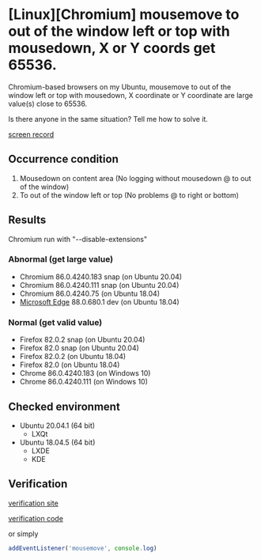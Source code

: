 # [Linux][Chromium] mousemove to out of the window left or top with mousedown, X or Y coords get 65536.

Chromium-based browsers on my Ubuntu,
mousemove to out of the window left or top with mousedown,
X coordinate or Y coordinate are large value(s) close to 65536.

Is there anyone in the same situation? Tell me how to solve it.

[screen record](https://256x256.github.io/65536/65536.webm)

## Occurrence condition

1. Mousedown on content area (No logging without mousedown @ to out of the window)
2. To out of the window left or top (No problems @ to right or bottom)

## Results

Chromium run with "--disable-extensions"

### Abnormal (get large value)

- Chromium 86.0.4240.183 snap (on Ubuntu 20.04)
- Chromium 86.0.4240.111 snap (on Ubuntu 20.04)
- Chromium 86.0.4240.75 (on Ubuntu 18.04)
- [Microsoft Edge](https://www.microsoftedgeinsider.com/) 88.0.680.1 dev (on Ubuntu 18.04)

### Normal (get valid value)

- Firefox 82.0.2 snap (on Ubuntu 20.04)
- Firefox 82.0 snap (on Ubuntu 20.04)
- Firefox 82.0.2 (on Ubuntu 18.04)
- Firefox 82.0 (on Ubuntu 18.04)
- Chrome 86.0.4240.183 (on Windows 10)
- Chrome 86.0.4240.111 (on Windows 10)

## Checked environment

- Ubuntu 20.04.1 (64 bit)
  - LXQt
- Ubuntu 18.04.5 (64 bit)
  - LXDE
  - KDE

## Verification

[verification site](https://256x256.github.io/65536/)

[verification code](https://github.com/256x256/65536/)

or simply

```javascript
addEventListener('mousemove', console.log)
```
